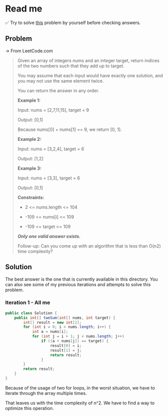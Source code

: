 # Read me

✅ Try to solve [this](https://leetcode.com/problems/two-sum/) problem by yourself before checking answers.

## Problem

-> From LeetCode.com

> Given an array of integers nums and an integer target, return indices of the two numbers such that they add up to target.
>
> You may assume that each input would have exactly one solution, and you may not use the same element twice.
>
> You can return the answer in any order.
>
> **Example 1:**
>
> Input: nums = [2,7,11,15], target = 9
>
> Output: [0,1]
>
> Because nums[0] + nums[1] == 9, we return [0, 1].
>
> **Example 2:**
>
> Input: nums = [3,2,4], target = 6
>
> Output: [1,2]
>
> **Example 3:**
>
> Input: nums = [3,3], target = 6
>
> Output: [0,1]
>
> **Constraints:**
>
> * 2 <= nums.length <= 104
>
> * -109 <= nums[i] <= 109
>
> * -109 <= target <= 109
>
> _**Only one valid answer exists.**_
>
> Follow-up: Can you come up with an algorithm that is less than O(n2) time complexity?

## Solution

The best answer is the one that is currently available in this directory. You can also see some of my previous iterations and attempts to solve this problem.

### Iteration 1 - All me

```java
public class Solution {
    public int[] twoSum(int[] nums, int target) {
        int[] result = new int[2];
        for (int i = 0; i < nums.length; i++) {
            int a = nums[i];
            for (int j = i + 1; j < nums.length; j++)
                if ((a + nums[j]) == target) {
                    result[0] = i;
                    result[1] = j;
                    return result;
                }
        }
        return result;
    }
}
```

Because of the usage of two for loops, in the worst situation, we have to iterate through the array multiple times.

That leaves us with the time complexity of n^2. We have to find a way to optimize this operation.
